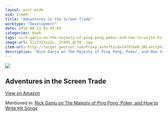 ```yaml
---
layout: post-wide
uid: item9
title: "Adventures in the Screen Trade"
worktype: "Development"
date: 2016-08-11 01:01:01
categories: book
tags: nick-ganju-on-the-majesty-of-ping-pong-poker-and-how-to-write-hit-songs
image-url: 51j2315sx2L._SY445_QL70_.jpg
item-url: http://target.georiot.com/Proxy.ashx?tsid=14707&GR_URL=http%3A%2F%2Fwww.amazon.com%2FAdventures-Screen-Trade-William-Goldman-ebook%2Fdp%2FB007Z7UDF8%2F
description: "Nick Ganju on The Majesty of Ping Pong, Poker, and How to Write Hit Songs"
---
```

<a href="http://target.georiot.com/Proxy.ashx?tsid=14707&GR_URL=http%3A%2F%2Fwww.amazon.com%2FAdventures-Screen-Trade-William-Goldman-ebook%2Fdp%2FB007Z7UDF8%2F" target="blank"><img src="../../../../img/thumbs/51j2315sx2L._SY445_QL70_.jpg" class="prod-img"></a>
<h2>Adventures in the Screen Trade</h2>
<p><a class="btn btn-primary" href="http://target.georiot.com/Proxy.ashx?tsid=14707&GR_URL=http%3A%2F%2Fwww.amazon.com%2FAdventures-Screen-Trade-William-Goldman-ebook%2Fdp%2FB007Z7UDF8%2F" target="blank">View on Amazon</a><p>
<p>Mentioned in: <a href="http://fourhourworkweek.com/2014/11/21/nick-ganju/" target="blank">Nick Ganju on The Majesty of Ping Pong, Poker, and How to Write Hit Songs</a></p>
